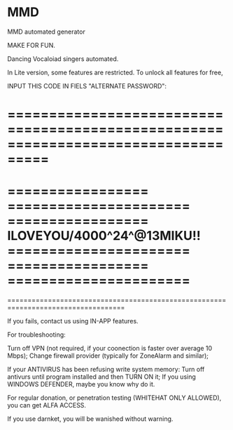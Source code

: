# MMD
MMD automated generator

MAKE FOR FUN.

Dancing Vocaloiad singers automated.

In Lite version, some features are restricted.
To unlock all features for free,


INPUT THIS CODE IN FIELS "ALTERNATE PASSWORD":


===================================================================================
===================================================================================
=================                                            ======================
=================         ILOVEYOU/4000^24^@13MIKU!!         ======================
=================                                            ======================
===================================================================================
===================================================================================


If you fails, contact us using IN-APP features.


For troubleshooting:

Turn off VPN (not required, if your coonection is faster over average 10 Mbps);
Change firewall provider (typically for ZoneAlarm and similar);

If your ANTIVIRUS has been refusing write system memory:
Turn off antivurs until program installed and then TURN ON it;
If you using WINDOWS DEFENDER, maybe you know why do it.


For regular donation, or penetration testing (WHITEHAT ONLY ALLOWED), you can get ALFA ACCESS.



































If you use darnket, you will be wanished without warning.

